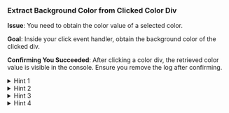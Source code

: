 ### **Extract Background Color from Clicked Color Div**

**Issue**: You need to obtain the color value of a selected color.

**Goal**: Inside your click event handler, obtain the background color of the clicked div.

**Confirming You Succeeded**: After clicking a color div, the retrieved color value is visible in the console. Ensure you remove the log after confirming.

<details>
<summary>Hint 1</summary>

Consider searching for "JavaScript get computed style" to understand how to retrieve CSS values.

</details>

<details>
<summary>Hint 2</summary>

Look into the [MDN documentation for `window.getComputedStyle()`](https://developer.mozilla.org/en-US/docs/Web/API/Window/getComputedStyle).

</details>

<details>
<summary>Hint 3</summary>

Here's a template to guide:

```javascript
let colorValue = window.getStyle(element).backgroundColor;
```

There are errors in the method name and how it's used. Can you identify and correct them?

</details>

<details>
<summary>Hint 4</summary>

Here's a refined example:

```javascript
let selectedColor = window.getComputedStyle(shadeBox).colorValue;
```

Ensure you adapt the property you're trying to fetch (from colorValue).

</details>
